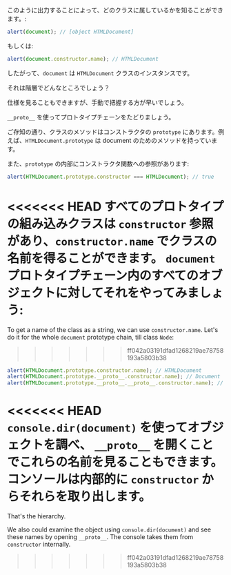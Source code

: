 
このように出力することによって、どのクラスに属しているかを知ることができます。:

```js run
alert(document); // [object HTMLDocument]
```

もしくは:

```js run
alert(document.constructor.name); // HTMLDocument
```

したがって、`document` は `HTMLDocument` クラスのインスタンスです。

それは階層でどんなところでしょう？

仕様を見ることもできますが、手動で把握する方が早いでしょう。

`__proto__` を使ってプロトタイプチェーンをたどりましょう。

ご存知の通り、クラスのメソッドはコンストラクタの `prototype` にあります。例えば、`HTMLDocument.prototype` は document のためのメソッドを持っています。

また、`prototype` の内部にコンストラクタ関数への参照があります:

```js run
alert(HTMLDocument.prototype.constructor === HTMLDocument); // true
```

<<<<<<< HEAD
すべてのプロトタイプの組み込みクラスは `constructor` 参照があり、`constructor.name` でクラスの名前を得ることができます。 `document`プロトタイプチェーン内のすべてのオブジェクトに対してそれをやってみましょう:
=======
To get a name of the class as a string, we can use `constructor.name`. Let's do it for the whole `document` prototype chain, till class `Node`:
>>>>>>> ff042a03191dfad1268219ae78758193a5803b38

```js run
alert(HTMLDocument.prototype.constructor.name); // HTMLDocument
alert(HTMLDocument.prototype.__proto__.constructor.name); // Document
alert(HTMLDocument.prototype.__proto__.__proto__.constructor.name); // Node
```

<<<<<<< HEAD
`console.dir(document)` を使ってオブジェクトを調べ、 `__proto__` を開くことでこれらの名前を見ることもできます。コンソールは内部的に `constructor` からそれらを取り出します。
=======
That's the hierarchy.

We also could examine the object using `console.dir(document)` and see these names by opening `__proto__`. The console takes them from `constructor` internally.
>>>>>>> ff042a03191dfad1268219ae78758193a5803b38
